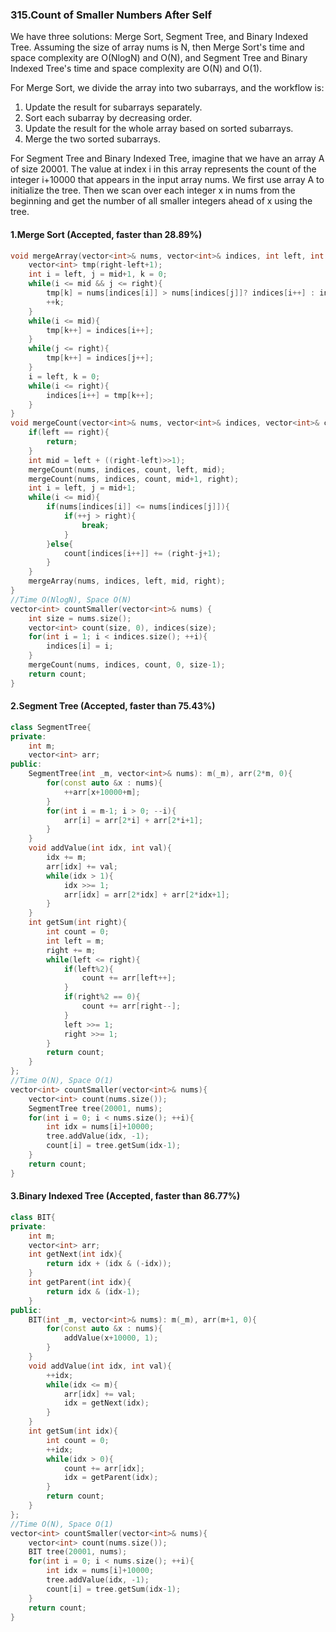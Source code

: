 ### 315.Count of Smaller Numbers After Self

We have three solutions: Merge Sort, Segment Tree, and Binary Indexed Tree. Assuming the size of array nums is N, then Merge Sort's time and space complexity are O(NlogN) and O(N), and Segment Tree and Binary Indexed Tree's time and space complexity are O(N) and O(1).

For Merge Sort, we divide the array into two subarrays, and the workflow is:

1. Update the result for subarrays separately.
2. Sort each subarray by decreasing order.
3. Update the result for the whole array based on sorted subarrays.
4. Merge the two sorted subarrays.

For Segment Tree and Binary Indexed Tree, imagine that we have an array A of size 20001. The value at index i in this array represents the count of the integer i+10000 that appears in the input array nums. We first use array A to initialize the tree. Then we scan over each integer x in nums from the beginning and get the number of all smaller integers ahead of x  using the tree.

#### 1.Merge Sort (Accepted, faster than 28.89%)

```C++
void mergeArray(vector<int>& nums, vector<int>& indices, int left, int mid, int right){
    vector<int> tmp(right-left+1);
    int i = left, j = mid+1, k = 0;
    while(i <= mid && j <= right){
        tmp[k] = nums[indices[i]] > nums[indices[j]]? indices[i++] : indices[j++];
        ++k;
    }
    while(i <= mid){
        tmp[k++] = indices[i++];
    }
    while(j <= right){
        tmp[k++] = indices[j++];      
    }
    i = left, k = 0;
    while(i <= right){
        indices[i++] = tmp[k++];
    }
}
void mergeCount(vector<int>& nums, vector<int>& indices, vector<int>& count, int left, int right){
    if(left == right){
        return;
    }
    int mid = left + ((right-left)>>1);
    mergeCount(nums, indices, count, left, mid);
    mergeCount(nums, indices, count, mid+1, right);
    int i = left, j = mid+1;
    while(i <= mid){
        if(nums[indices[i]] <= nums[indices[j]]){
            if(++j > right){
                break;
            }
        }else{
            count[indices[i++]] += (right-j+1);
        }
    }
    mergeArray(nums, indices, left, mid, right);
}
//Time O(NlogN), Space O(N)
vector<int> countSmaller(vector<int>& nums) {
    int size = nums.size();
    vector<int> count(size, 0), indices(size);
    for(int i = 1; i < indices.size(); ++i){
        indices[i] = i;
    }
    mergeCount(nums, indices, count, 0, size-1);
    return count;
}
```

#### 2.Segment Tree (Accepted, faster than 75.43%)

```C++
class SegmentTree{
private:
    int m;
    vector<int> arr;
public:
    SegmentTree(int _m, vector<int>& nums): m(_m), arr(2*m, 0){
        for(const auto &x : nums){
            ++arr[x+10000+m];
        }
        for(int i = m-1; i > 0; --i){
            arr[i] = arr[2*i] + arr[2*i+1];
        }
    }
    void addValue(int idx, int val){
        idx += m;
        arr[idx] += val;
        while(idx > 1){
            idx >>= 1;
            arr[idx] = arr[2*idx] + arr[2*idx+1];
        }
    }
    int getSum(int right){
        int count = 0;
        int left = m;
        right += m;
        while(left <= right){
            if(left%2){
                count += arr[left++];
            }
            if(right%2 == 0){
                count += arr[right--];
            }
            left >>= 1;
            right >>= 1;
        }
        return count;
    }
};
//Time O(N), Space O(1)
vector<int> countSmaller(vector<int>& nums){
    vector<int> count(nums.size());
    SegmentTree tree(20001, nums);
    for(int i = 0; i < nums.size(); ++i){
        int idx = nums[i]+10000;
        tree.addValue(idx, -1);
        count[i] = tree.getSum(idx-1);
    }
    return count;
}
```

#### 3.Binary Indexed Tree (Accepted, faster than 86.77%)

```C++
class BIT{
private:
    int m;
    vector<int> arr;
    int getNext(int idx){
        return idx + (idx & (-idx));
    }
    int getParent(int idx){
        return idx & (idx-1);
    }
public:
    BIT(int _m, vector<int>& nums): m(_m), arr(m+1, 0){
        for(const auto &x : nums){
            addValue(x+10000, 1);
        }
    }
    void addValue(int idx, int val){
        ++idx;
        while(idx <= m){
            arr[idx] += val;
            idx = getNext(idx);
        }
    }
    int getSum(int idx){
        int count = 0;
        ++idx;
        while(idx > 0){
            count += arr[idx];
            idx = getParent(idx);
        }
        return count;
    }
};
//Time O(N), Space O(1)
vector<int> countSmaller(vector<int>& nums){
    vector<int> count(nums.size());
    BIT tree(20001, nums);
    for(int i = 0; i < nums.size(); ++i){
        int idx = nums[i]+10000;
        tree.addValue(idx, -1);
        count[i] = tree.getSum(idx-1);
    }
    return count;
}
```

